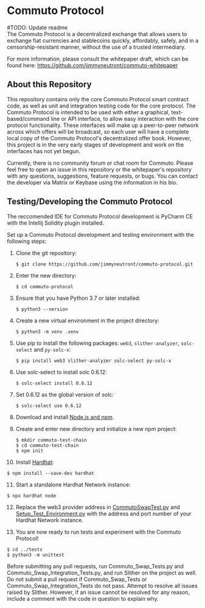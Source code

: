 # Commuto Protocol
#TODO: Update readme <br>
The Commuto Protocol is a decentralized exchange that allows users to exchange fiat currencies and stablecoins quickly, 
affordably, safely, and in a censorship-resistant manner, without the use of a trusted intermediary.

For more information, please consult the whitepaper draft, which can be found here:
https://github.com/jimmyneutront/commuto-whitepaper

## About this Repository

This repository contains only the core Commuto Protocol smart contract code, as well as unit and integration testing 
code for the core protocol. The Commuto Protocol is intended to be used with either a graphical, text-based/command line
or API interface, to allow easy interaction with the core protocol functionality. These interfaces will make up a 
peer-to-peer network across which offers will be broadcast, so each user will have a complete local copy of the Commuto 
Protocol's decentralized offer book. However, this project is in the very early stages of development and work on the 
interfaces has not yet begun.

Currently, there is no community forum or chat room for Commuto. Please feel free to open an issue in this repository or
the whitepaper's repository with any questions, suggestions, feature requests, or bugs. You can contact the developer 
via Matrix or Keybase using the information in his bio.

## Testing/Developing the Commuto Protocol

The reccomended IDE for Commuto Protocol development is PyCharm CE with the Intellij Solidity plugin installed.

Set up a Commuto Protocol development and testing environment with the following steps:

1. Clone the git repository:

   ```
   $ git clone https://github.com/jimmyneutront/commuto-protocol.git
   ```

2. Enter the new directory:

   ```
   $ cd commuto-protocol
   ```
   
3. Ensure that you have Python 3.7 or later installed:

   ```
   $ python3 --version
   ```
   
4. Create a new virtual environment in the project directory:

   ```
   $ python3 -m venv .venv
   ```
   
5. Use pip to install the following packages: `web3`, `slither-analyzer`, `solc-select` and `py-solc-x`:

   ```
   $ pip install web3 slither-analyzer solc-select py-solc-x
   ```

6. Use solc-select to install solc 0.6.12:

   ```
   $ solc-select install 0.6.12
   ```
   
7. Set 0.6.12 as the global version of solc:

   ```
   $ solc-select use 0.6.12
   ```
   
8. Download and install [Node.js and npm](https://docs.npmjs.com/downloading-and-installing-node-js-and-npm).

9. Create and enter new directory and initialize a new npm project: 

   ```
   $ mkdir commuto-test-chain
   $ cd commuto-test-chain
   $ npm init
   ```

10. Install [Hardhat](https://hardhat.org):

   ```
   $ npm install --save-dev hardhat
   ```
   
11. Start a standalone Hardhat Network instance:

   ```
   $ npx hardhat node
   ```
   
12. Replace the web3 provider address in [CommutoSwapTest.py](https://github.com/jimmyneutront/commuto-protocol/blob/f29c18e0757c4f79ce9335b8ec863d7de762ffb8/tests/CommutoSwapTest.py#L10) and [Setup_Test_Environment.py](https://github.com/jimmyneutront/commuto-protocol/blob/f29c18e0757c4f79ce9335b8ec863d7de762ffb8/Setup_Test_Environment.py#L14) with the address and port number of your Hardhat Network instance.

13. You are now ready to run tests and experiment with the Commuto Protocol!

   ```
   $ cd ../tests
   $ python3 -m unittest
   ```

Before submitting any pull requests, run Commuto_Swap_Tests.py and Commuto_Swap_Integration_Tests.py, and run
Slither on the project as well. Do not submit a pull request if Commuto_Swap_Tests or Commuto_Swap_Integration_Tests do 
not pass. Attempt to resolve all issues raised by Slither. However, if an issue cannot be resolved for any reason, 
include a comment with the code in question to explain why.